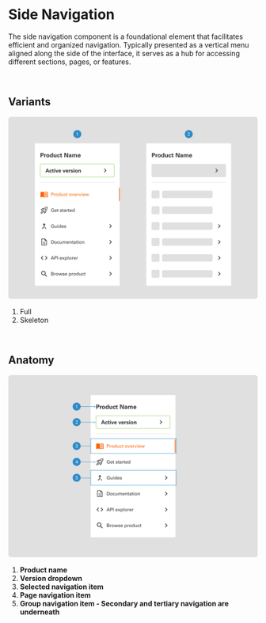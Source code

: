 # Side Navigation

The side navigation component is a foundational element that facilitates efficient and organized navigation. Typically presented as a vertical menu aligned along the side of the interface, it serves as a hub for accessing different sections, pages, or features.

</br>

## Variants

<img src="../../assets/images/patterns/sidenavigation-variants.jpg" alt="sidenavigation-variants" width="752"/>

1. Full
2. Skeleton

</br>

## Anatomy

<img src="../../assets/images/patterns/sidenavigation-anatomy.jpg" alt="sidenavigation-anatomy" width="752"/>

1. <b>Product name</b>
2. <b>Version dropdown</b>
3. <b>Selected navigation item</b>
4. <b>Page navigation item</b>
5. <b>Group navigation item - Secondary and tertiary navigation are underneath</b>
